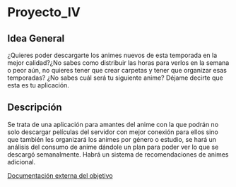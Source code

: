 # Proyecto_IV

## Idea General

¿Quieres poder descargarte los animes nuevos de esta temporada en la mejor calidad?¿No sabes como distribuir las horas para verlos en la semana o peor aún, no quieres tener que crear carpetas y tener que organizar esas temporadas? ¿No sabes cuál será tu siguiente anime? Déjame decirte que esta es tu aplicación. 

## Descripción

Se trata de una aplicación para amantes del anime con la que podrán no solo descargar películas del servidor con mejor conexión para ellos sino que también les organizará los animes por género o estudio, se hará un análisis del consumo de anime dándole un plan para poder ver lo que se descargó semanalmente. Habrá un sistema de recomendaciones de animes adicional.


[Documentación externa del objetivo](docs/)
